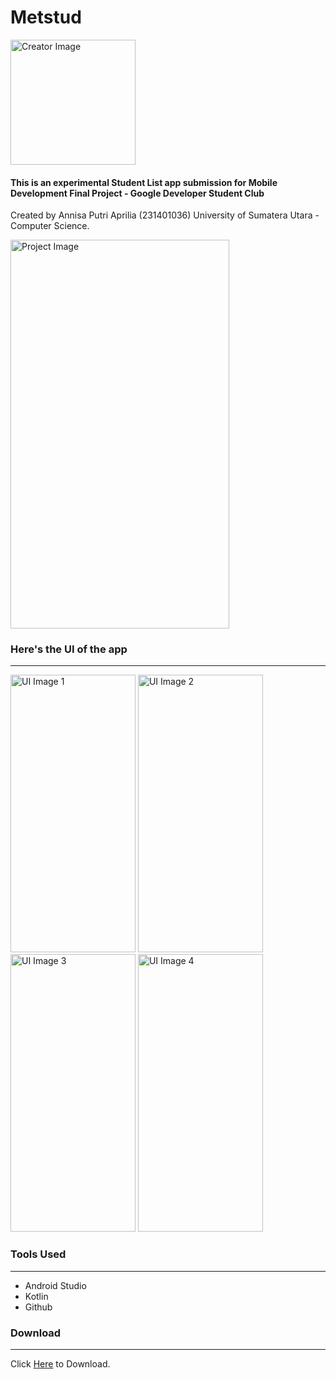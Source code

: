 
<body>
    <div class="header">
        <h1>Metstud</h1>
        <img src="https://github.com/moozunch/GDSC-MOBDEV-FINAL-PROJECT/assets/112236945/e5f231cf-0cbe-4daa-9ffd-837dcf2ebc01" alt="Creator Image" style="width: 200px; height: auto;">
        <h4>This is an experimental Student List app submission for Mobile Development Final Project - Google Developer Student Club</h4>
        <p>Created by Annisa Putri Aprilia (231401036) University of Sumatera Utara - Computer Science.</p>
        <img src="https://github.com/moozunch/GDSC-MOBDEV-FINAL-PROJECT/assets/112236945/59d06a9c-d081-4d1e-bbd6-fde66b3cf3a4" alt="Project Image" style="width: 350px; height: 622px;">
    </div>
    <div class="clear"></div>
    <div class="container">
        <h3>Here's the UI of the app</h3>
        <hr>
        <div class="images ui-images">
            <img src="https://github.com/moozunch/GDSC-MOBDEV-FINAL-PROJECT/assets/112236945/5ec0d342-af79-4623-b280-fa203d3e9a08" alt="UI Image 1" style="width: 200px; height: 444px;">
            <img src="https://github.com/moozunch/GDSC-MOBDEV-FINAL-PROJECT/assets/112236945/39587105-9666-4a3b-b5d9-41e328f0dfe2" alt="UI Image 2" style="width: 200px; height: 444px;">
            <img src="https://github.com/moozunch/GDSC-MOBDEV-FINAL-PROJECT/assets/112236945/e9560874-4237-4b63-99e0-03764b8eb59c" alt="UI Image 3" style="width: 200px; height: 444px;">
            <img src="https://github.com/moozunch/GDSC-MOBDEV-FINAL-PROJECT/assets/112236945/f7afd5f5-8ccf-47b2-8ea0-9b3209d5cffa" alt="UI Image 4" style="width: 200px; height: 444px;">
        </div>
        <div class="clear"></div>
        <h3>Tools Used</h3>
        <hr>
        <ul>
            <li>Android Studio</li>
            <li>Kotlin</li>
            <li>Github</li>
        </ul>
        <div class="download">
            <h3>Download</h3>
            <hr>
            <p>Click <a href="https://drive.google.com/drive/folders/1l6HQIFXNO1TWkU0Yog69H-w_C7iG4Vjs?usp=sharing">Here</a> to Download.</p>
        </div>
    </div>
</body>
